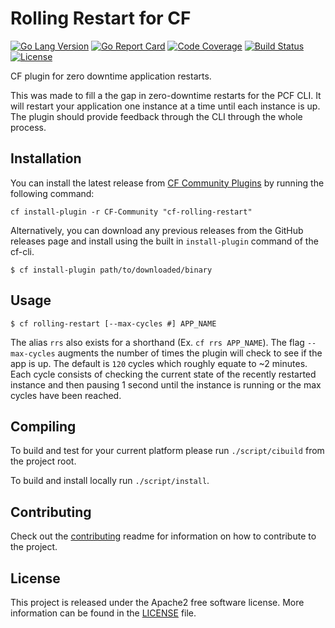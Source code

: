 

# Rolling Restart for CF 
[![Go Lang Version](https://img.shields.io/badge/go-1.12-00ADD8.svg?style=flat)](http://golang.com) 
[![Go Report Card](https://goreportcard.com/badge/github.com/homedepot/cf-rolling-restart)](https://goreportcard.com/report/github.com/homedepot/cf-rolling-restart) 
[![Code Coverage](https://img.shields.io/codecov/c/github/homedepot/cf-rolling-restart.svg?style=flat)](https://codecov.io/gh/homedepot/cf-rolling-restart)
[![Build Status](https://travis-ci.org/homedepot/cf-rolling-restart.svg?branch=master)](https://travis-ci.org/homedepot/cf-rolling-restart) 
[![License](https://img.shields.io/badge/License-Apache%202.0-blue.svg?style=flat)](LICENSE)

CF plugin for zero downtime application restarts.

This was made to fill a the gap in zero-downtime restarts for the PCF CLI. It will restart your application one instance at a time until each instance is up. The plugin should provide feedback through the CLI through the whole process.

## Installation

You can install the latest release from [CF Community Plugins](https://plugins.cloudfoundry.org) by running the following command:

```
cf install-plugin -r CF-Community "cf-rolling-restart"
```

Alternatively, you can download any previous releases from the GitHub releases page and install using the built in `install-plugin` command of the cf-cli. 

```
$ cf install-plugin path/to/downloaded/binary
```

## Usage

```
$ cf rolling-restart [--max-cycles #] APP_NAME
```

The alias `rrs` also exists for a shorthand (Ex. `cf rrs APP_NAME`).
The flag `--max-cycles` augments the number of times the plugin will check to see if the app is up. The default is `120` cycles which roughly equate to ~2 minutes. Each cycle consists of checking the current state of the recently restarted instance and then pausing 1 second until the instance is running or the max cycles have been reached.

## Compiling

To build and test for your current platform please run `./script/cibuild` from the project root.

To build and install locally run `./script/install`.

## Contributing 

Check out the [contributing](CONTRIBUTING.md) readme for information on how to contribute to the project. 

## License 

This project is released under the Apache2 free software license. More information can be found in the [LICENSE](LICENSE) file.
